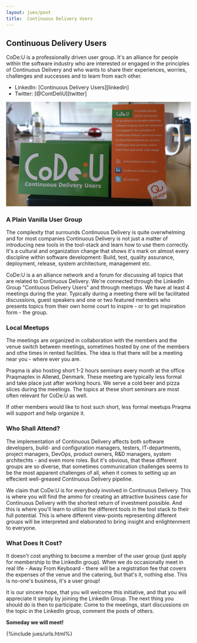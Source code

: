 ```yaml
---
layout: jues/post
title:  Continuous Delivery Users
---
```

## Continuous Delivery Users

CoDe:U  is a professionally driven user group. It's an alliance for people within the software industry who are interested or engaged in the principles of Continuous Delivery and who wants to share their experiences, worries, challenges and successes and to learn from each other.

* LinkedIn: [Continuous Delivery Users][linkedin]
* Twitter: [@ContDeliU][twitter]

<div class="stdcenter"><img src="/images/codeu-biz.jpg"/></div>

### A Plain Vanilla User Group
The complexity that surrounds Continuous Delivery is quite overwhelming and for most companies Continuous Delivery is not just a matter of introducing new tools in the tool-stack and learn how to use them correctly. It's a cultural and organization change that shows it's mark on almost  every discipline within software development: Build, test, quality assurance, deployment, release, system architecture, management etc.

CoDe:U  is a an alliance network and a forum for discussing all topics that are related to Continuous Delivery. We're connected through the LinkedIn Group "Contiuous Delivery Users" and through meetups. We have at least 4 meetings during the year. Typically during a meeting there will be facilitated discussions, guest speakers and one or two featured members who presents topics from their own home court to inspire - or to get inspiration form - the group. 

### Local Meetups
The meetings are organized in collaboration with the members and the venue switch between meetings, sometimes hosted by one of the members and othe times in rented facilities. The idea is that there will be a meeting near you - where ever you are.

Praqma is also hosting short 1-2 hours seminars every month at the office Praqmaplex in Allerød, Denmark. These meeting are typically less formal and take place just after working hours. We serve a cold beer and pizza slices during the meetings. The topics at these short seminars are most often relevant for CoDe:U as well.

If other members would like to host such short, less formal meetups Praqma will support and help organize it.  

### Who Shall Attend?
The implementation of Continuous Delivery affects both software developers, build- and configuration managers, testers, IT-departments, project managers, DevOps, product owners, R&D managers, system architechts - and even more roles. But it's obvious, that these different groups are so diverse, that sometimes communication challenges seems to be the most apparent challenges of all, when it comes to setting up an effecient well-greased Continuous Delivery pipeline.

We claim that CoDe:U is for everybody involved in Continuous Delivery. This is where you will find the ammo for creating an attractive business case for Continuous Delivery with the shortest return of investment possible.  And this is where you'll learn to utilize the different tools in the tool stack to their full potential. This is where different view-points representing different groups will be interpreted and elaborated to bring insight and enlightenment to everyone.

### What Does It Cost?
It doesn't cost anything to become a member of the user group (just apply for membership to the LinkedIn group). When we do occasionally meet in real life - Away From Keyboard - there will be a registration fee that covers the expenses of the venue and the catering, but that's it, nothing else. This is no-one's business, it's a user group! 

It is our sincere hope, that you will welcome this initiative, and that you will appreciate it simply by joining the LinkedIn Group. The next thing you should do is then to participate: Come to the meetings, start discussions on the topic in the LinkedIn group, comment the posts of others.

__Someday we will meet!__


{%include jues/urls.html%} 